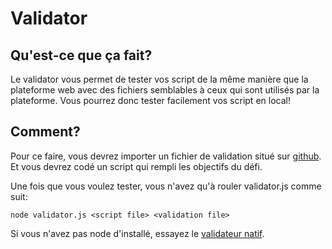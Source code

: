 # Validator
## Qu'est-ce que ça fait?
Le validator vous permet de tester vos script de la même manière que la plateforme web avec des fichiers semblables à ceux qui sont utilisés par la plateforme.
Vous pourrez donc tester facilement vos script en local!

## Comment?
Pour ce faire, vous devrez importer un fichier de validation situé sur [github](https://github.com/FelixMartel/CSGamesSelectionPublic).
Et vous devrez codé un script qui rempli les objectifs du défi.

Une fois que vous voulez tester, vous n'avez qu'à rouler validator.js comme suit:

`node validator.js <script file> <validation file>`

Si vous n'avez pas node d'installé, essayez le [validateur natif](https://github.com/FelixMartel/CSGamesSelectionPublic/tree/master/NativeValidator).

